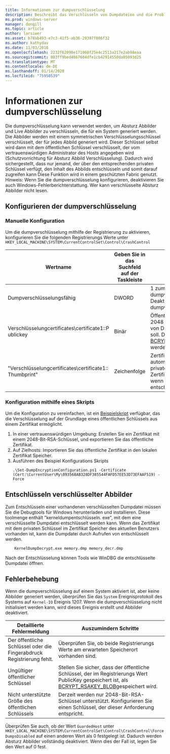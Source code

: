 ```yaml
---
title: Informationen zur dumpverschlüsselung
description: Beschreibt das Verschlüsseln von Dumpdateien und die Problembehandlung bei der Verschlüsselung.
ms.prod: windows-server
manager: dongill
ms.topic: article
author: larsiwer
ms.asset: b78ab493-e7c3-41f5-ab36-29397f086f32
ms.author: kathydav
ms.date: 11/03/2016
ms.openlocfilehash: 2232f62090e171060f25e4c2513a217e2ab98eaa
ms.sourcegitcommit: 083ff9bed4867604dfe1cb42914550da05093d25
ms.translationtype: MT
ms.contentlocale: de-DE
ms.lasthandoff: 01/14/2020
ms.locfileid: "75950539"
---
```

# <a name="about-dump-encryption"></a>Informationen zur dumpverschlüsselung
Die dumpverschlüsselung kann verwendet werden, um Absturz Abbilder und Live Abbilder zu verschlüsseln, die für ein System generiert werden. Die Abbilder werden mit einem symmetrischen Verschlüsselungsschlüssel verschlüsselt, der für jedes Abbild generiert wird. Dieser Schlüssel selbst wird dann mit dem öffentlichen Schlüssel verschlüsselt, der vom vertrauenswürdigen Administrator des Hosts angegeben wird (Schutzvorrichtung für Absturz Abbild Verschlüsselung). Dadurch wird sichergestellt, dass nur jemand, der über den entsprechenden privaten Schlüssel verfügt, den Inhalt des Abbilds entschlüsseln und somit darauf zugreifen kann Diese Funktion wird in einem geschützten Fabric genutzt.
Hinweis: Wenn Sie die dumpverschlüsselung konfigurieren, deaktivieren Sie auch Windows-Fehlerberichterstattung. Wer kann verschlüsselte Absturz Abbilder nicht lesen.

## <a name="configuring-dump-encryption"></a>Konfigurieren der dumpverschlüsselung
### <a name="manual-configuration"></a>Manuelle Konfiguration
Um die dumpverschlüsselung mithilfe der Registrierung zu aktivieren, konfigurieren Sie die folgenden Registrierungs Werte unter `HKEY_LOCAL_MACHINE\SYSTEM\CurrentControlSet\Control\CrashControl`

| Wertname | Geben Sie in das Suchfeld auf der Taskleiste | Value |
| ---------- | ---- | ----- |
| Dumpverschlüsselungsfähig | DWORD | 1 zum Aktivieren der dumpverschlüsselung, 0 zum Deaktivieren der dumpverschlüsselung |
| Verschlüsselungcertificates\certificate1::P ublickey | Binär | Öffentlicher Schlüssel (RSA, 2048 Bit), der zum Verschlüsseln von Dumps verwendet werden soll. Dies muss als [BCRYPT_RSAKEY_BLOB](https://msdn.microsoft.com/library/windows/desktop/aa375531(v=vs.85).aspx)formatiert werden. |
| "Verschlüsselungcertificates\certificate1:: Thumbprint" | Zeichenfolge | Zertifikat Fingerabdruck, um die automatische Suche nach privatem Schlüssel im lokalen Zertifikat Speicher zuzulassen, wenn ein Absturz Abbild entschlüsselt wird. |


### <a name="configuration-using-script"></a>Konfiguration mithilfe eines Skripts
Um die Konfiguration zu vereinfachen, ist ein [Beispielskript](https://github.com/Microsoft/Virtualization-Documentation/tree/live/hyperv-tools/DumpEncryption) verfügbar, das die Verschlüsselung auf der Grundlage eines öffentlichen Schlüssels aus einem Zertifikat ermöglicht.

1. In einer vertrauenswürdigen Umgebung: Erstellen Sie ein Zertifikat mit einem 2048-Bit-RSA-Schlüssel, und exportieren Sie das öffentliche Zertifikat.
2. Auf Zielhosts: Importieren Sie das öffentliche Zertifikat in den lokalen Zertifikat Speicher.
3. Ausführen des Beispiel Konfigurations Skripts 
    ```
    .\Set-DumpEncryptionConfiguration.ps1 -Certificate (Cert:\CurrentUser\My\093568AB328DF385544FAFD57EE53D73EFAAF519) -Force
    ```

## <a name="decrypting-encrypted-dumps"></a>Entschlüsseln verschlüsselter Abbilder
Zum Entschlüsseln einer vorhandenen verschlüsselten Dumpdatei müssen Sie die Debugtools für Windows herunterladen und installieren. Diese toolmenge enthält "kerneldumpentschlüsseln. exe", mit dem eine verschlüsselte Dumpdatei entschlüsselt werden kann.
Wenn das Zertifikat mit dem privaten Schlüssel im Zertifikat Speicher des aktuellen Benutzers vorhanden ist, kann die Dumpdatei durch Aufrufen von entschlüsselt werden.

```
    KernelDumpDecrypt.exe memory.dmp memory_decr.dmp
```
Nach der Entschlüsselung können Tools wie WinDBG die entschlüsselte Dumpdatei öffnen.

## <a name="troubleshooting-dump-encryption"></a>Fehlerbehebung
Wenn die dumpverschlüsselung auf einem System aktiviert ist, aber keine Abbilder generiert werden, überprüfen Sie das `System` Ereignisprotokoll des Systems auf `Kernel-IO` Ereignis 1207. Wenn die dumpverschlüsselung nicht initialisiert werden kann, wird dieses Ereignis erstellt und Abbilder deaktiviert.

| Detaillierte Fehlermeldung | Auszumindern Schritte |
| ---------------------- | ----------------- |
| Der öffentliche Schlüssel oder die Fingerabdruck Registrierung fehlt. | Überprüfen Sie, ob beide Registrierungs Werte am erwarteten Speicherort vorhanden sind. |
| Ungültiger öffentlicher Schlüssel | Stellen Sie sicher, dass der öffentliche Schlüssel, der im Registrierungs Wert PublicKey gespeichert ist, als [BCRYPT_RSAKEY_BLOB](https://msdn.microsoft.com/library/windows/desktop/aa375531(v=vs.85).aspx)gespeichert wird. |
| Nicht unterstützte Größe des öffentlichen Schlüssels | Derzeit werden nur 2048-Bit-RSA-Schlüssel unterstützt. Konfigurieren Sie einen Schlüssel, der dieser Anforderung entspricht. |

Überprüfen Sie auch, ob der Wert `GuardedHost` unter `HKEY_LOCAL_MACHINE\SYSTEM\CurrentControlSet\Control\CrashControl\ForceDumpsDisabled` auf einen anderen Wert als 0 festgelegt ist. Dadurch werden Absturz Abbilder vollständig deaktiviert. Wenn dies der Fall ist, legen Sie den Wert auf 0 fest.
